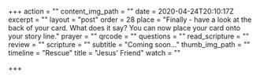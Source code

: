 +++
action = ""
content_img_path = ""
date = 2020-04-24T20:10:17Z
excerpt = ""
layout = "post"
order = 28
place = "Finally - have a look at the back of your card. What does it say? You can now place your card onto your story line."
prayer = ""
qrcode = ""
questions = ""
read_scripture = ""
review = ""
scripture = ""
subtitle = "Coming soon…"
thumb_img_path = ""
timeline = "Rescue"
title = "Jesus' Friend"
watch = ""

+++

